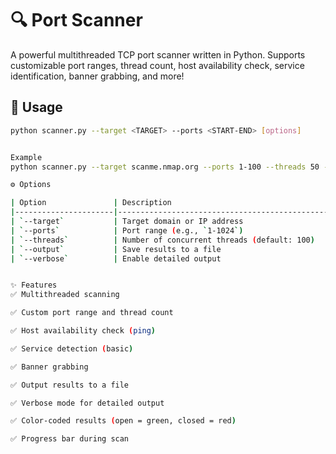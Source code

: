 # 🔍 Port Scanner

A powerful multithreaded TCP port scanner written in Python. Supports customizable port ranges, thread count, host availability check, service identification, banner grabbing, and more!

## 🚀 Usage

```bash
python scanner.py --target <TARGET> --ports <START-END> [options]


Example
python scanner.py --target scanme.nmap.org --ports 1-100 --threads 50 --output results.txt --verbose

⚙️ Options

| Option               | Description                                      |
|----------------------|--------------------------------------------------|
| `--target`           | Target domain or IP address                      |
| `--ports`            | Port range (e.g., `1-1024`)                      |
| `--threads`          | Number of concurrent threads (default: 100)     |
| `--output`           | Save results to a file                           |
| `--verbose`          | Enable detailed output                           |


✨ Features
✅ Multithreaded scanning

✅ Custom port range and thread count

✅ Host availability check (ping)

✅ Service detection (basic)

✅ Banner grabbing

✅ Output results to a file

✅ Verbose mode for detailed output

✅ Color-coded results (open = green, closed = red)

✅ Progress bar during scan